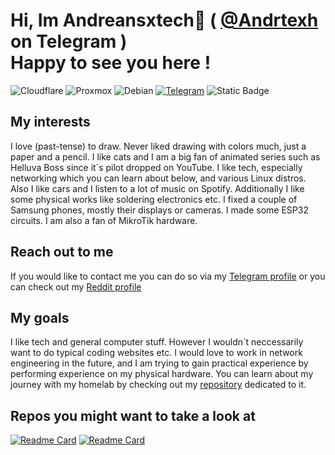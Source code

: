 


# Hi, Im Andreansxtech👋 ( <a href="https://t.me/Andrtexh" target="_blank">@Andrtexh</a> on Telegram ) </br> Happy to see you here !

![Cloudflare](https://img.shields.io/badge/Cloudflare-F38020?style=for-the-badge&logo=Cloudflare&logoColor=white)
![Proxmox](https://img.shields.io/badge/proxmox-proxmox?style=for-the-badge&logo=proxmox&logoColor=%23E57000&labelColor=%232b2a33&color=%232b2a33)
![Debian](https://img.shields.io/badge/Debian-D70A53?style=for-the-badge&logo=debian&logoColor=white)
[![Telegram](https://img.shields.io/badge/Telegram-2CA5E0?style=for-the-badge&logo=telegram&logoColor=white)](https://t.me/Andretexh)
![Static Badge](https://img.shields.io/badge/MikroTik-%23363636?style=for-the-badge&logo=Mikrotik)
</br>
## My interests 
I love (past-tense) to draw. Never liked drawing with colors much, just a paper and a pencil. I like cats and I am a big fan of animated series such as Helluva Boss since it`s pilot dropped on YouTube. I like tech, especially networking which you can learn about below, and various Linux distros. Also I like cars and I listen to a lot of music on Spotify. Additionally I like some physical works like soldering electronics etc. I fixed a couple of Samsung phones, mostly their displays or cameras. I made some ESP32 circuits. I am also a fan of MikroTik hardware.
</br>
## Reach out to me
If you would like to contact me you can do so via my <a href="https://t.me/Andrtexh" target="_blank">Telegram profile</a> or you can check out my <a href="https://www.reddit.com/user/Acensxandrea/">Reddit profile</a>
</br>

## My goals
I like tech and general computer stuff. However I wouldn`t neccessarily want to do typical coding websites etc. I would love to work in network engineering in the future, and I am trying to gain practical experience by performing experience on my physical hardware. You can learn about my journey with my homelab by checking out my <a href="https://github.com/AndreansxTech/Homelab-2025" target="_blank">repository</a> dedicated to it. 
</br>
## Repos you might want to take a look at
[![Readme Card](https://github-readme-stats.vercel.app/api/pin/?username=AndreansxTech&theme=monokai&repo=My-homelab)](https://github.com/AndreansxTech/My-homelab)
[![Readme Card](https://github-readme-stats.vercel.app/api/pin/?username=AndreansxTech&theme=monokai&repo=Staszic360)](https://github.com/AndreansxTech/Staszic360)
